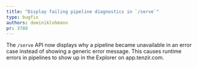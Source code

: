 ```yaml
---
title: "Display failing pipeline diagnostics in `/serve`"
type: bugfix
authors: dominiklohmann
pr: 3788
---
```


The `/serve` API now displays why a pipeline became unavailable in an error case
instead of showing a generic error message. This causes runtime errors in
pipelines to show up in the Explorer on app.tenzir.com.
